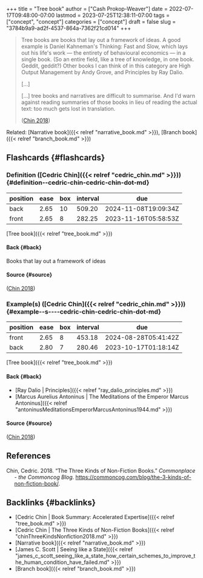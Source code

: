 +++
title = "Tree book"
author = ["Cash Prokop-Weaver"]
date = 2022-07-17T09:48:00-07:00
lastmod = 2023-07-25T12:38:11-07:00
tags = ["concept", "concept"]
categories = ["concept"]
draft = false
slug = "3784b9a9-ad2f-4537-864a-7362f21cd014"
+++

> Tree books are books that lay out a framework of ideas. A good example is Daniel Kahneman's Thinking: Fast and Slow, which lays out his life's work — the entirety of behavioural economics — in a single book. (So an entire field, like a tree of knowledge, in one book. Geddit, geddit?) Other books I can think of in this category are High Output Management by Andy Grove, and Principles by Ray Dalio.
>
> [...]
>
> [...] tree books and narratives are difficult to summarise. And I'd warn against reading summaries of those books in lieu of reading the actual text: too much gets lost in translation.
>
> (<a href="#citeproc_bib_item_1">Chin 2018</a>)

Related: [Narrative book]({{< relref "narrative_book.md" >}}), [Branch book]({{< relref "branch_book.md" >}})


## Flashcards {#flashcards}


### Definition ([Cedric Chin]({{< relref "cedric_chin.md" >}})) {#definition--cedric-chin-cedric-chin-dot-md}

| position | ease | box | interval | due                  |
|----------|------|-----|----------|----------------------|
| back     | 2.65 | 10  | 509.20   | 2024-11-08T19:09:34Z |
| front    | 2.65 | 8   | 282.25   | 2023-11-16T05:58:53Z |

[Tree book]({{< relref "tree_book.md" >}})


#### Back {#back}

Books that lay out a framework of ideas


#### Source {#source}

(<a href="#citeproc_bib_item_1">Chin 2018</a>)


### Example(s) ([Cedric Chin]({{< relref "cedric_chin.md" >}})) {#example--s----cedric-chin-cedric-chin-dot-md}

| position | ease | box | interval | due                  |
|----------|------|-----|----------|----------------------|
| front    | 2.65 | 8   | 453.18   | 2024-08-28T05:41:42Z |
| back     | 2.80 | 7   | 280.46   | 2023-10-17T01:18:14Z |

[Tree book]({{< relref "tree_book.md" >}})


#### Back {#back}

-   [Ray Dalio | Principles]({{< relref "ray_dalio_principles.md" >}})
-   [Marcus Aurelius Antoninus | The Meditations of the Emperor Marcus Antoninus]({{< relref "antoninusMeditationsEmperorMarcusAntoninus1944.md" >}})


#### Source {#source}

(<a href="#citeproc_bib_item_1">Chin 2018</a>)

## References

<style>.csl-entry{text-indent: -1.5em; margin-left: 1.5em;}</style><div class="csl-bib-body">
  <div class="csl-entry"><a id="citeproc_bib_item_1"></a>Chin, Cedric. 2018. “The Three Kinds of Non-Fiction Books.” <i>Commonplace - the Commoncog Blog</i>. <a href="https://commoncog.com/blog/the-3-kinds-of-non-fiction-book/">https://commoncog.com/blog/the-3-kinds-of-non-fiction-book/</a>.</div>
</div>


## Backlinks {#backlinks}

-   [Cedric Chin | Book Summary: Accelerated Expertise]({{< relref "tree_book.md" >}})
-   [Cedric Chin | The Three Kinds of Non-Fiction Books]({{< relref "chinThreeKindsNonfiction2018.md" >}})
-   [Narrative book]({{< relref "narrative_book.md" >}})
-   [James C. Scott | Seeing like a State]({{< relref "james_c_scott_seeing_like_a_state_how_certain_schemes_to_improve_the_human_condition_have_failed.md" >}})
-   [Branch book]({{< relref "branch_book.md" >}})
